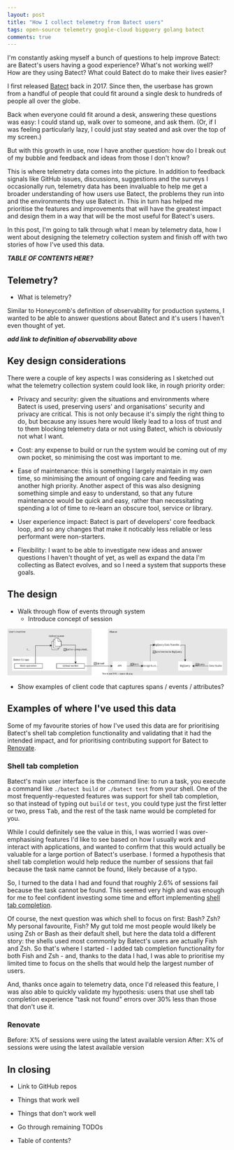 ```yaml
---
layout: post
title: "How I collect telemetry from Batect users"
tags: open-source telemetry google-cloud bigquery golang batect
comments: true
---
```


I'm constantly asking myself a bunch of questions to help improve Batect: are Batect's users having a good experience? What's not working well? How are they using Batect?
What could Batect do to make their lives easier?

I first released [Batect](https://batect.dev) back in 2017. Since then, the userbase has grown from a handful of people that could fit around a single
desk to hundreds of people all over the globe.

Back when everyone could fit around a desk, answering these questions was easy: I could stand up, walk over to someone, and ask them. (Or, if I was feeling particularly
lazy, I could just stay seated and ask over the top of my screen.) 

But with this growth in use, now I have another question: how do I break out of my bubble and feedback and ideas from those I don't know?

This is where telemetry data comes into the picture. In addition to feedback signals like GitHub issues, discussions, suggestions and the surveys I occasionally run,
telemetry data has been invaluable to help me get a broader understanding of how users use Batect, the problems they run into and the environments they use Batect in.
This in turn has helped me prioritise the features and improvements that will have the greatest impact and design them in a way that will be the most useful for Batect's users.

In this post, I'm going to talk through what I mean by telemetry data, how I went about designing the telemetry collection system and finish off with two stories of how I've used
this data.

**_TABLE OF CONTENTS HERE?_**

## Telemetry?

* What is telemetry?

Similar to Honeycomb's definition of observability for production systems, I wanted to be able to answer questions about Batect and it's users I haven't even thought of yet.

**_add link to definition of observability above_**

## Key design considerations

There were a couple of key aspects I was considering as I sketched out what the telemetry collection system could look like, in rough priority order:

* Privacy and security: given the situations and environments where Batect is used, preserving users' and organisations' security
  and privacy are critical. This is not only because it's simply the right thing to do, but because any issues here would likely lead to a loss of trust and to them
  blocking telemetry data or not using Batect, which is obviously not what I want.

* Cost: any expense to build or run the system would be coming out of my own pocket, so minimising the cost was important to me.

* Ease of maintenance: this is something I largely maintain in my own time, so minimising the amount of ongoing care and feeding was another high priority.
  Another aspect of this was also designing something simple and easy to understand, so that any future maintenance would be quick and easy, rather than necessitating spending
  a lot of time to re-learn an obscure tool, service or library.

* User experience impact: Batect is part of developers' core feedback loop, and so any changes that make it noticably less reliable or less performant
  were non-starters.

* Flexibility: I want to be able to investigate new ideas and answer questions I haven't thought of yet, as well as expand the data I'm collecting as 
  Batect evolves, and so I need a system that supports these goals.

## The design

* Walk through flow of events through system
  * Introduce concept of session


[![Diagram showing main components in the system and the steps in data flow](/images/2022/abacus-overview.svg)](/images/2022/abacus-overview.svg)

* Show examples of client code that captures spans / events / attributes?


## Examples of where I've used this data

Some of my favourite stories of how I've used this data are for prioritising Batect's shell tab completion functionality and validating that it had the
intended impact, and for prioritising contributing support for Batect to [Renovate](https://github.com/renovatebot/renovate).

### Shell tab completion

Batect's main user interface is the command line: to run a task, you execute a command like `./batect build` or `./batect test` from your shell.
One of the most frequently-requested features was support for shell tab completion, so that instead of typing out `build` or `test`, you could type
just the first letter or two, press <kbd>Tab</kbd>, and the rest of the task name would be completed for you.

While I could definitely see the value in this, I was worried I was over-emphasising features I'd like to see based on how I usually work and interact
with applications, and wanted to confirm that this would actually be valuable for a large portion of Batect's userbase. I formed a hypothesis that shell 
tab completion would help reduce the number of sessions that fail because the task name cannot be found, likely because of a typo. 

So, I turned to the data I had and found that roughly 2.6% of sessions fail because the task cannot be found. This seemed very high and was enough for me to
feel confident investing some time and effort implementing [shell tab completion](https://batect.dev/docs/getting-started/shell-tab-completion).

Of course, the next question was which shell to focus on first: Bash? Zsh? My personal favourite, Fish? My gut told me most people would likely be using 
Zsh or Bash as their default shell, but here the data told a different story: the shells used most commonly by Batect's users are actually Fish and Zsh.
So that's where I started - I added tab completion functionality for both Fish and Zsh - and, thanks to the data I had, I was able to prioritise my limited
time to focus on the shells that would help the largest number of users.

And, thanks once again to telemetry data, once I'd released this feature, I was also able to quickly validate my hypothesis: users that use shell tab completion experience
"task not found" errors over 30% less than those that don't use it.

### Renovate

Before: X% of sessions were using the latest available version
After: X% of sessions were using the latest available version

## In closing



* Link to GitHub repos




* Things that work well
* Things that don't work well
* Go through remaining TODOs
* Table of contents?
